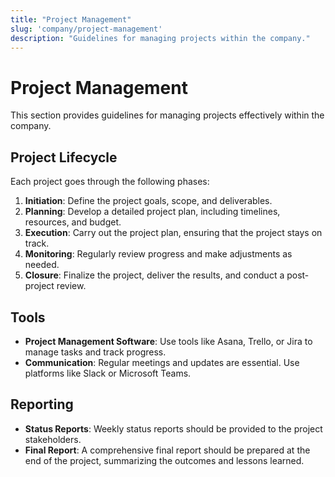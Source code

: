 ```yaml
---
title: "Project Management"
slug: 'company/project-management'
description: "Guidelines for managing projects within the company."
---
```


# Project Management

This section provides guidelines for managing projects effectively within the company.

## Project Lifecycle

Each project goes through the following phases:

1. **Initiation**: Define the project goals, scope, and deliverables.
2. **Planning**: Develop a detailed project plan, including timelines, resources, and budget.
3. **Execution**: Carry out the project plan, ensuring that the project stays on track.
4. **Monitoring**: Regularly review progress and make adjustments as needed.
5. **Closure**: Finalize the project, deliver the results, and conduct a post-project review.

## Tools

- **Project Management Software**: Use tools like Asana, Trello, or Jira to manage tasks and track progress.
- **Communication**: Regular meetings and updates are essential. Use platforms like Slack or Microsoft Teams.

## Reporting

- **Status Reports**: Weekly status reports should be provided to the project stakeholders.
- **Final Report**: A comprehensive final report should be prepared at the end of the project, summarizing the outcomes and lessons learned.
